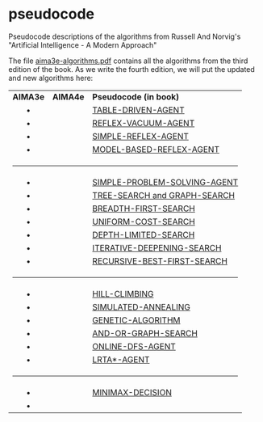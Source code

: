 # pseudocode
Pseudocode descriptions of the algorithms from Russell And Norvig's "Artificial Intelligence - A Modern Approach"

The file [aima3e-algorithms.pdf](https://github.com/aimacode/pseudocode/blob/master/aima3e-algorithms.pdf) contains all the algorithms from the third edition of the book. As we write the fourth edition, we will put the updated and new algorithms here:

<table style="width:100%">
   <tbody>
   <tr>
       <td align="center"><b>AIMA3e</b></td>
       <td align="center"><b>AIMA4e</b></td>
       <td><b>Pseudocode (in book)</b></td>
   </tr>
   <tr>
       <td align="center">&bull;</td>
       <td align="center"></td>
       <td><a href="Table-Driven-Agent.md">TABLE-DRIVEN-AGENT</a></td>
   </tr>
   <tr>
       <td align="center">&bull;</td>
       <td align="center"></td>
       <td><a href="Reflex-Vacuum-Agent.md">REFLEX-VACUUM-AGENT</a></td>
   </tr>
   <tr>
       <td align="center">&bull;</td>
       <td align="center"></td>
       <td><a href="Simple-Reflex-Agent.md">SIMPLE-REFLEX-AGENT</a></td>
   </tr>
   <tr>
       <td align="center">&bull;</td>
       <td align="center"></td>
       <td><a href="Model-Based-Reflex-Agent.md">MODEL-BASED-REFLEX-AGENT</a></td>
   </tr>  
   <tr>
        <td colspan="3"><hr/></td>
   </tr>
   <tr>
       <td align="center">&bull;</td>
       <td align="center"></td>
       <td><a href="Simple-Proble-Solving-Agent.md">SIMPLE-PROBLEM-SOLVING-AGENT</a></td>
   </tr>
   <tr>
       <td align="center">&bull;</td>
       <td align="center"></td>
       <td><a href="Tree-Search-and-Graph-Search.md">TREE-SEARCH and GRAPH-SEARCH</a></td>
   </tr>
   <tr>
       <td align="center">&bull;</td>
       <td align="center"></td>
       <td><a href="Breadth-First-Search.md">BREADTH-FIRST-SEARCH</a></td>
   </tr>
   <tr>
       <td align="center">&bull;</td>
       <td align="center"></td>
       <td><a href="Uniform-Cost-Search.md">UNIFORM-COST-SEARCH</a></td>
   </tr>
   <tr>
       <td align="center">&bull;</td>
       <td align="center"></td>
       <td><a href="Depth-Limited-Search.md">DEPTH-LIMITED-SEARCH</a></td>
   </tr>
   <tr>
       <td align="center">&bull;</td>
       <td align="center"></td>
       <td><a href="Iterative-Deepening-Search.md">ITERATIVE-DEEPENING-SEARCH</a></td>
   </tr>
   <tr>
       <td align="center">&bull;</td>
       <td align="center"></td>
       <td><a href="Recursive-Best-Fisrt-Search.md">RECURSIVE-BEST-FIRST-SEARCH</a></td>
   </tr>
   <tr>
        <td colspan="3"><hr/></td>
   </tr>
   <tr>
       <td align="center">&bull;</td>
       <td align="center"></td>
       <td><a href="Hill-Climbing.md">HILL-CLIMBING</a></td>
   </tr>
   <tr>
       <td align="center">&bull;</td>
       <td align="center"></td>
       <td><a href="Simulated-Annealing.md">SIMULATED-ANNEALING</a></td>
   </tr>
   <tr>
       <td align="center">&bull;</td>
       <td align="center"></td>
       <td><a href="Genetic-Algorithm.md">GENETIC-ALGORITHM</a></td>
   </tr>
   <tr>
       <td align="center">&bull;</td>
       <td align="center"></td>
       <td><a href="And-Or-Graph-Search.md">AND-OR-GRAPH-SEARCH</a></td>
   </tr>
   <tr>
       <td align="center">&bull;</td>
       <td align="center"></td>
       <td><a href="Online-DFS-Agent.md">ONLINE-DFS-AGENT</a></td>
   </tr>
   <tr>
       <td align="center">&bull;</td>
       <td align="center"></td>
       <td><a href="LRTAStar-Agent.md">LRTA*-AGENT</a></td>
   </tr>
   <tr>
        <td colspan="3"><hr/></td>
   </tr>
   <tr>
       <td align="center">&bull;</td>
       <td align="center"></td>
       <td><a href="Minimax-Decision.md">MINIMAX-DECISION</a></td>
   </tr>
   <tr>
       <td align="center">&bull;</td>
       <td align="center"></td>
       <td><a href=""></a></td>
   </tr>
   </tbody>
</table>   
